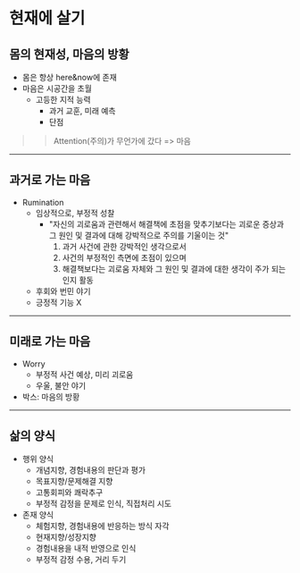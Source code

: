 # 현재에 살기
## 몸의 현재성, 마음의 방황
- 몸은 항상 here&now에 존재
- 마음은 시공간을 초월
	- 고등한 지적 능력
		- 과거 교훈, 미래 예측
		- 단점

>> Attention(주의)가 무언가에 갔다 => 마음

---
## 과거로 가는 마음
- Rumination
	- 임상적으로, 부정적 성찰
		- "자신의 괴로움과 관련해서 해결책에 초점을 맞추기보다는 괴로운 증상과 그 원인 및 결과에 대해 강박적으로 주의를 기울이는 것"
			1. 과거 사건에 관한 강박적인 생각으로서
			2. 사건의 부정적인 측면에 초점이 있으며
			3. 해결책보다는 괴로움 자체와 그 원인 및 결과에 대한 생각이 주가 되는 인지 활동
	- 후회와 번민 야기
	- 긍정적 기능 X

---
## 미래로 가는 마음
- Worry
	- 부정적 사건 예상, 미리 괴로움
	- 우울, 불안 야기
- 박스: 마음의 방황

---
## 삶의 양식
- 행위 양식
	- 개념지향, 경험내용의 판단과 평가
	- 목표지향/문제해결 지향
	- 고통회피와 쾌락추구
	- 부정적 감정을 문제로 인식, 직접처리 시도
- 존재 양식
	- 체험지향, 경험내용에 반응하는 방식 자각
	- 현재지향/성장지향
	- 경험내용을 내적 반영으로 인식
	- 부정적 감정 수용, 거리 두기
